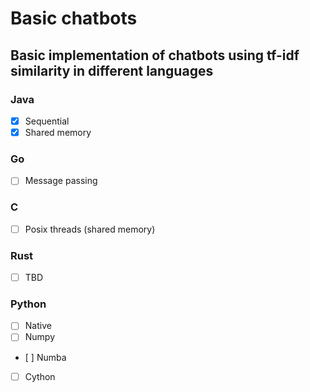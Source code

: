 # Basic chatbots
## Basic implementation of chatbots using tf-idf similarity in different languages

### Java
- [x] Sequential
- [x] Shared memory
### Go
- [ ] Message passing
### C
- [ ] Posix threads (shared memory)

### Rust
- [ ] TBD

### Python
- [ ] Native
- [ ] Numpy
- [ ] Numba
- [ ] Cython
